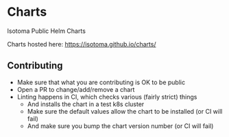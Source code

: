 # Charts

Isotoma Public Helm Charts

Charts hosted here: https://isotoma.github.io/charts/

## Contributing

- Make sure that what you are contributing is OK to be public
- Open a PR to change/add/remove a chart
- Linting happens in CI, which checks various (fairly strict) things
    - And installs the chart in a test k8s cluster
    - Make sure the default values allow the chart to be installed (or CI will fail)
    - And make sure you bump the chart version number (or CI will fail)
